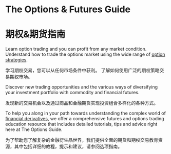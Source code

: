 # The Options & Futures Guide
# 期权&期货指南

Learn option trading and you can profit from any market condition. Understand how to trade the options market using the wide range of [option strategies](http://www.theoptionsguide.com/option-trading-strategies.aspx).

学习期权交易，您可以从任何市场条件中获利。 了解如何使用广泛的期权策略交易期权市场。

Discover new trading opportunities and the various ways of diversifying your investment portfolio with commodity and financial futures.

发现新的交易机会以及通过商品和金融期货实现投资组合多样化的各种方式。

To help you along in your path towards understanding the complex world of [financial derivatives](./Basic/Derivatives.md), we offer a comprehensive futures and options trading education resource that includes detailed tutorials, tips and advice right here at The Options Guide.

为了帮助您了解复杂的金融衍生品世界，我们提供全面的期货和期权交易教育资源，其中包括详细的教程，提示和建议，请参阅选项指南。






